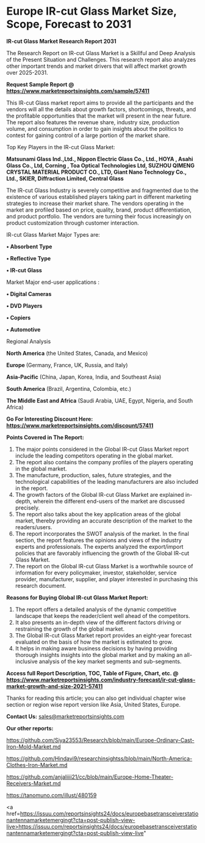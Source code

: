 # Europe IR-cut Glass Market Size, Scope, Forecast to 2031

<strong>IR-cut Glass Market Research Report 2031</strong>

The Research Report on IR-cut Glass Market is a Skillful and Deep Analysis of the Present Situation and Challenges. This research report also analyzes other important trends and market drivers that will affect market growth over 2025-2031.

<strong>Request Sample Report @ <a href=https://www.marketreportsinsights.com/sample/57411>https://www.marketreportsinsights.com/sample/57411</a></strong>

This IR-cut Glass market report aims to provide all the participants and the vendors will all the details about growth factors, shortcomings, threats, and the profitable opportunities that the market will present in the near future. The report also features the revenue share, industry size, production volume, and consumption in order to gain insights about the politics to contest for gaining control of a large portion of the market share.

Top Key Players in the IR-cut Glass Market:

<strong>Matsunami Glass Ind.,Ltd., Nippon Electric Glass Co., Ltd., HOYA , Asahi Glass Co., Ltd, Corning , Toa Optical Technologies Ltd, SUZHOU QIMENG CRYSTAL MATERIAL PRODUCT CO., LTD, Giant Nano Technology Co., Ltd., SKIER, Diffraction Limited, Central Glass</strong>

The IR-cut Glass Industry is severely competitive and fragmented due to the existence of various established players taking part in different marketing strategies to increase their market share. The vendors operating in the market are profiled based on price, quality, brand, product differentiation, and product portfolio. The vendors are turning their focus increasingly on product customization through customer interaction.

IR-cut Glass Market Major Types are:

<strong>• Absorbent Type

• Reflective Type

• IR-cut Glass</strong>

Market Major end-user applications :

<strong>• Digital Cameras

• DVD Players

• Copiers

• Automotive</strong>

Regional Analysis

</u><strong><b>North America</b></strong> (the United States, Canada, and Mexico)

<strong><b>Europe </b></strong>(Germany, France, UK, Russia, and Italy)

<strong><b>Asia-Pacific</b></strong> (China, Japan, Korea, India, and Southeast Asia)

<strong><b>South America</b></strong> (Brazil, Argentina, Colombia, etc.)

<strong><b>The Middle East and Africa</b></strong> (Saudi Arabia, UAE, Egypt, Nigeria, and South Africa)

<strong>Go For Interesting Discount Here: <a href=https://www.marketreportsinsights.com/discount/57411>https://www.marketreportsinsights.com/discount/57411</a></strong>

<strong>Points Covered in The Report:</strong>
<ol>
  <li>The major points considered in the Global IR-cut Glass Market report include the leading competitors operating in the global market.</li>
  <li>The report also contains the company profiles of the players operating in the global market.</li>
  <li>The manufacture, production, sales, future strategies, and the technological capabilities of the leading manufacturers are also included in the report.</li>
  <li>The growth factors of the Global IR-cut Glass Market are explained in-depth, wherein the different end-users of the market are discussed precisely.</li>
  <li>The report also talks about the key application areas of the global market, thereby providing an accurate description of the market to the readers/users.</li>
  <li>The report incorporates the SWOT analysis of the market. In the final section, the report features the opinions and views of the industry experts and professionals. The experts analyzed the export/import policies that are favorably influencing the growth of the Global IR-cut Glass Market.</li>
  <li>The report on the Global IR-cut Glass Market is a worthwhile source of information for every policymaker, investor, stakeholder, service provider, manufacturer, supplier, and player interested in purchasing this research document.</li>
</ol>
<strong>Reasons for Buying Global IR-cut Glass Market Report:</strong>

<ol>
  <li>The report offers a detailed analysis of the dynamic competitive landscape that keeps the reader/client well ahead of the competitors.</li>
  <li>It also presents an in-depth view of the different factors driving or restraining the growth of the global market.</li>
  <li>The Global IR-cut Glass Market report provides an eight-year forecast evaluated on the basis of how the market is estimated to grow.</li>
  <li>It helps in making aware business decisions by having providing thorough insights insights into the global market and by making an all-inclusive analysis of the key market segments and sub-segments.</li>
</ol>
<strong>Access full Report Description, TOC, Table of Figure, Chart, etc. @ <a href=https://www.marketreportsinsights.com/industry-forecast/ir-cut-glass-market-growth-and-size-2021-57411>https://www.marketreportsinsights.com/industry-forecast/ir-cut-glass-market-growth-and-size-2021-57411</a></strong>


Thanks for reading this article; you can also get individual chapter wise section or region wise report version like Asia, United States, Europe.

<strong>Contact Us:</strong>
sales@marketreportsinsights.com

<strong>Our other reports:</strong>

<a href=https://github.com/Siya23553/Research/blob/main/Europe-Ordinary-Cast-Iron-Mold-Market.md>https://github.com/Siya23553/Research/blob/main/Europe-Ordinary-Cast-Iron-Mold-Market.md</a>

<a href=https://github.com/Hindavi9/researchinsightss/blob/main/North-America-Clothes-Iron-Market.md>https://github.com/Hindavi9/researchinsightss/blob/main/North-America-Clothes-Iron-Market.md</a>

<a href=https://github.com/anjaliiii21/cc/blob/main/Europe-Home-Theater-Receivers-Market.md>https://github.com/anjaliiii21/cc/blob/main/Europe-Home-Theater-Receivers-Market.md</a>

<a href=https://tanomuno.com/illust/480159>https://tanomuno.com/illust/480159</a>

<a href=https://issuu.com/reportsinsights24/docs/europebasetransceiverstationantennamarketemergingt?cta=post-publish-view-live>https://issuu.com/reportsinsights24/docs/europebasetransceiverstationantennamarketemergingt?cta=post-publish-view-live</a>"
